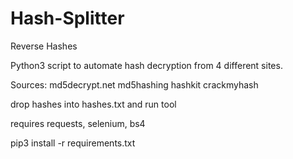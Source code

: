 # Hash-Splitter
Reverse Hashes

Python3 script to automate hash decryption from 4 different sites.

Sources: md5decrypt.net
         md5hashing
         hashkit
         crackmyhash
         
drop hashes into hashes.txt and run tool

requires requests, selenium, bs4

pip3 install -r requirements.txt
